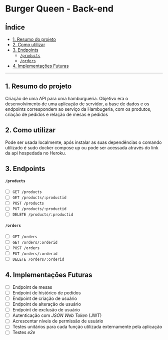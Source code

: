 # Burger Queen - Back-end

## Índice
  - [1. Resumo do projeto](#1-resumo-do-projeto)
  - [2. Como utilizar](#2-como-utilizar)
  - [3. Endpoints](#3-endpoints)
      - [`/products`](#products)
      - [`/orders`](#orders)
  - [4. Implementações Futuras](#4-implementações-futuras)

---
## 1. Resumo do projeto
 Criação de uma API para uma hamburgueria. Objetivo era o desenvolvimento de uma aplicação de servidor, a base de dados e os endpoints correspondem ao serviço da Hambugeria, com os produtos, criação de pedidos e relação de mesas e pedidos

## 2. Como utilizar
Pode ser usada localmente, após instalar as suas dependências o comando utilizado é sudo docker compose up ou pode ser acessada através do link da api hospedada no Heroku.

## 3. Endpoints

#### `/products`

* [ ] `GET /products`
* [ ] `GET /products/:productid`
* [ ] `POST /products`
* [ ] `PUT /products/:productid`
* [ ] `DELETE /products/:productid`

#### `/orders`

* [ ] `GET /orders`
* [ ] `GET /orders/:orderid`
* [ ] `POST /orders`
* [ ] `PUT /orders/:orderid`
* [ ] `DELETE /orders/:orderid`

## 4. Implementações Futuras 

* [ ] Endpoint de mesas
* [ ] Endpoint de histórico de pedidos
* [ ] Endpoint de criação de usuário
* [ ] Endpoint de alteração de usuário
* [ ] Endpoint de exclusão de usuário
* [ ] Autenticação com _JSON Web Token_ (JWT)
* [ ] Acrescentar níveis de permissão de usuário
* [ ] Testes unitários para cada função utilizada externamente pela aplicação
* [ ] Testes _e2e_
